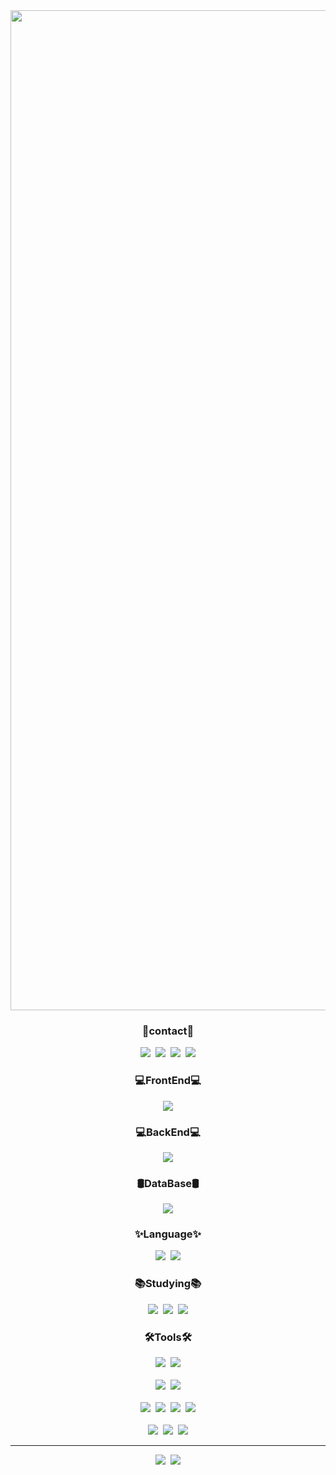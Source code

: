 <!-- 타이틀 부분 -->
<img width="1600px" src="https://github.com/Changwook01/Changwook01/blob/main/Welcome%20to%20changwook%E2%80%99s%20github.gif"/>

<!-- 내용 부분 -->
<h3 align="center">🔖contact🔖</h3>
<div align="center">
<a href="https://blog.naver.com/tjckddnr3026"><img src="https://img.shields.io/badge/blog-03C75A.svg?style=for-the-badge&logo=naver&logoColor=white"/></a>&nbsp;
<img src="https://img.shields.io/badge/tjckddnr01@gmail.com-EA4335.svg?style=for-the-badge&logo=gmail&logoColor=white"/>&nbsp;
<img src="https://img.shields.io/badge/tjckddnr3026@naver.com-03C75A.svg?style=for-the-badge&logo=naver&logoColor=white"/>&nbsp;
<img src="https://img.shields.io/badge/scw0416-5865F2.svg?style=for-the-badge&logo=discord&logoColor=white"/>

</div>

<h3 align="center">💻FrontEnd💻</h3>
<div align="center">
<img src="https://img.shields.io/badge/Flutter-02569B.svg?style=for-the-badge&logo=flutter&logoColor=white"/>
</div>

<h3 align="center">💻BackEnd💻</h3>
<div align="center">
<img src="https://img.shields.io/badge/SpringBoot-6DB33F.svg?style=for-the-badge&logo=springboot&logoColor=white"/>
</div>

<h3 align="center">🛢️DataBase🛢️</h3>
<div align="center">
<img src="https://img.shields.io/badge/MySQL-4479A1.svg?style=for-the-badge&logo=mysql&logoColor=white"/>
</div>


<h3 align="center">✨Language✨</h3>
<div align="center">
<img src="https://img.shields.io/badge/Python-3776AB.svg?style=for-the-badge&logo=python&logoColor=white"/>&nbsp;
<img src="https://img.shields.io/badge/Java-000000.svg?style=for-the-badge&logo=openjdk&logoColor=white"/>
</div>

<h3 align="center">📚Studying📚</h3>
<div align="center">
<img src="https://img.shields.io/badge/React-61DAFB.svg?style=for-the-badge&logo=react&logoColor=white"/>&nbsp;
<img src="https://img.shields.io/badge/ReactNative-61DAFB.svg?style=for-the-badge&logo=react&logoColor=white"/>&nbsp;
<img src="https://img.shields.io/badge/Node.js-5FA04E.svg?style=for-the-badge&logo=nodedotjs&logoColor=white"/>
</div>

<h3 align="center">🛠️Tools🛠️</h3>
<div align="center">
<img src="https://img.shields.io/badge/Git-F05032.svg?style=for-the-badge&logo=git&logoColor=white"/>&nbsp;
<img src="https://img.shields.io/badge/Github-181717.svg?style=for-the-badge&logo=github&logoColor=white"/>
</div>

<br>

<div align="center">
<img src="https://img.shields.io/badge/notion-000000.svg?style=for-the-badge&logo=notion&logoColor=white"/>&nbsp;
<img src="https://img.shields.io/badge/figma-F24E1E.svg?style=for-the-badge&logo=figma&logoColor=white"/>
</div>

<br>

<div align="center">
<img src="https://img.shields.io/badge/VSCode-2C2C32.svg?style=for-the-badge&logo=visual-studio-code&logoColor=white"/>&nbsp;
<img src="https://img.shields.io/badge/intellij idea-000000.svg?style=for-the-badge&logo=intellijidea&logoColor=white"/>&nbsp;
<img src="https://img.shields.io/badge/eclipse-2C2255.svg?style=for-the-badge&logo=eclipseide&logoColor=white"/>&nbsp;
<img src="https://img.shields.io/badge/dbeaver-382923.svg?style=for-the-badge&logo=dbeaver&logoColor=white"/>
</div>

<br>

<div align="center">
<img src="https://img.shields.io/badge/eclipse-2C2255.svg?style=for-the-badge&logo=eclipseide&logoColor=white"/>&nbsp;
<img src="https://img.shields.io/badge/visual studio-0078D4.svg?style=for-the-badge&logo=visual-studio&logoColor=white"/>&nbsp;
<img src="https://img.shields.io/badge/android studio-3DDC84.svg?style=for-the-badge&logo=androidstudio&logoColor=white"/>
</div>

<hr>

<div align="center">
<img src="https://github-readme-stats.vercel.app/api?username=Changwook01&show_icons=true&theme=ambient_gradient"/>&nbsp;
<img src="https://github-readme-stats.vercel.app/api/top-langs/?username=Changwook01&layout=compact&theme=ambient_gradient"/>
</div>
